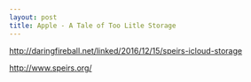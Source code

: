 ```yaml
---
layout: post
title: Apple - A Tale of Too Litle Storage
---
```


http://daringfireball.net/linked/2016/12/15/speirs-icloud-storage

http://www.speirs.org/
